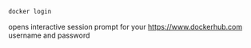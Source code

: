 
```bash
docker login
```

opens interactive session prompt for your <https://www.dockerhub.com> username and password
